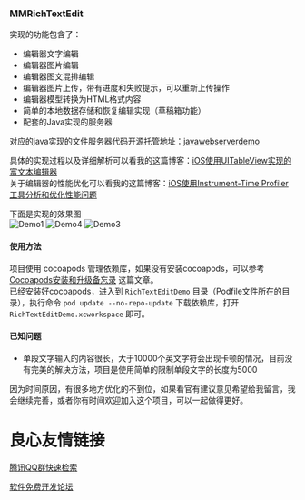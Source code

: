 ### MMRichTextEdit
实现的功能包含了：
- 编辑器文字编辑
- 编辑器图片编辑
- 编辑器图文混排编辑
- 编辑器图片上传，带有进度和失败提示，可以重新上传操作
- 编辑器模型转换为HTML格式内容
- 简单的本地数据存储和恢复编辑实现（草稿箱功能）
- 配套的Java实现的服务器

对应的java实现的文件服务器代码开源托管地址：[javawebserverdemo](http://git.oschina.net/dhar/javawebdemo)  

具体的实现过程以及详细解析可以看我的这篇博客：[iOS使用UITableView实现的富文本编辑器](https://my.oschina.net/u/1242477/blog/1486577)  
关于编辑器的性能优化可以看我的这篇博客：[iOS使用Instrument-Time Profiler工具分析和优化性能问题](https://my.oschina.net/u/1242477/blog/1506747)  


下面是实现的效果图  
![Demo1](https://static.oschina.net/uploads/img/201707/24205815_bVa4.png "Demo1")
![Demo4](https://static.oschina.net/uploads/img/201707/27230228_sDyH.png "Demo4")
![Demo3](https://static.oschina.net/uploads/img/201707/24205938_syUr.png "Demo3")

#### 使用方法
项目使用 cocoapods 管理依赖库，如果没有安装cocoapods，可以参考 [Cocoapods安装和升级备忘录](https://my.oschina.net/u/1242477/blog/1480211) 这篇文章。  
已经安装好cocoapods，进入到 `RichTextEditDemo` 目录（Podfile文件所在的目录），执行命令 `pod update --no-repo-update` 下载依赖库，打开 `RichTextEditDemo.xcworkspace` 即可。

#### 已知问题
- 单段文字输入的内容很长，大于10000个英文字符会出现卡顿的情况，目前没有完美的解决方法，项目是使用简单的限制单段文字的长度为5000

因为时间原因，有很多地方优化的不到位，如果看官有建议意见希望给我留言，我会继续完善，或者你有时间欢迎加入这个项目，可以一起做得更好。

 # 良心友情链接

[腾讯QQ群快速检索](http://u.720life.cn/s/8cf73f7c)

[软件免费开发论坛](http://u.720life.cn/s/bbb01dc0)